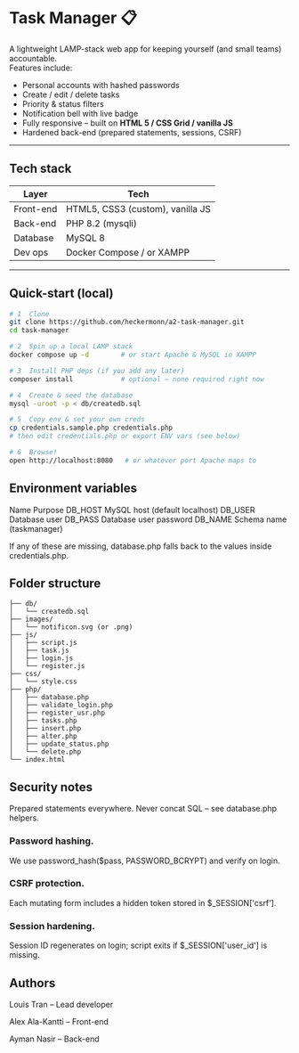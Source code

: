 # Task Manager 📋

A lightweight LAMP-stack web app for keeping yourself (and small teams) accountable.  
Features include:

*   Personal accounts with hashed passwords
*   Create / edit / delete tasks
*   Priority & status filters
*   Notification bell with live badge
*   Fully responsive – built on **HTML 5 / CSS Grid / vanilla JS**
*   Hardened back-end (prepared statements, sessions, CSRF)

---

## Tech stack

| Layer      | Tech                         |
|------------|-----------------------------|
| Front-end  | HTML5, CSS3 (custom), vanilla JS |
| Back-end   | PHP 8.2 (mysqli)            |
| Database   | MySQL 8                     |
| Dev ops    | Docker Compose / or XAMPP   |

---

## Quick-start (local)

```bash
# 1  Clone
git clone https://github.com/heckermonn/a2-task-manager.git
cd task-manager

# 2  Spin up a local LAMP stack
docker compose up -d        # or start Apache & MySQL in XAMPP

# 3  Install PHP deps (if you add any later)
composer install            # optional – none required right now

# 4  Create & seed the database
mysql -uroot -p < db/createdb.sql

# 5  Copy env & set your own creds
cp credentials.sample.php credentials.php
# then edit credentials.php or export ENV vars (see below)

# 6  Browse!
open http://localhost:8080   # or whatever port Apache maps to
```

<h2>Environment variables</h2>
Name	Purpose
DB_HOST	MySQL host (default localhost)
DB_USER	Database user
DB_PASS	Database user password
DB_NAME	Schema name (taskmanager)

If any of these are missing, database.php falls back to the values inside credentials.php.

<h2>Folder structure</h2>

```
├── db/
│   └── createdb.sql
├── images/
│   └── notificon.svg (or .png)
├── js/
│   ├── script.js
│   ├── task.js
│   ├── login.js
│   └── register.js
├── css/
│   └── style.css
├── php/
│   ├── database.php
│   ├── validate_login.php
│   ├── register_usr.php
│   ├── tasks.php
│   ├── insert.php
│   ├── alter.php
│   ├── update_status.php
│   └── delete.php
└── index.html
```

<h2>Security notes</h2>
Prepared statements everywhere.
Never concat SQL – see database.php helpers.

<h3>Password hashing.</h3>
We use password_hash($pass, PASSWORD_BCRYPT) and verify on login.

<h3>CSRF protection.</h3>
Each mutating form includes a hidden token stored in $_SESSION['csrf'].

<h3>Session hardening.</h3>
Session ID regenerates on login; script exits if $_SESSION['user_id'] is missing.

<h2>Authors</h2>

Louis Tran – Lead developer

Alex Ala-Kantti – Front-end

Ayman Nasir – Back-end
